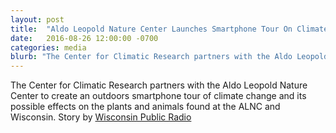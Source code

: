 ```yaml
---
layout: post
title:  "Aldo Leopold Nature Center Launches Smartphone Tour On Climate Change"
date:   2016-08-26 12:00:00 -0700
categories: media
blurb: "The Center for Climatic Research partners with the Aldo Leopold Nature Center to create an outdoors smartphone tour of climate change and its possible effects on the plants and animals found at the ALNC and Wisconsin.  Story by [Wisconsin Public Radio](http://www.wpr.org/aldo-leopold-nature-center-launches-smartphone-tour-climate-change)"
---
```


The Center for Climatic Research partners with the Aldo Leopold Nature Center to create an outdoors smartphone tour of climate change and its possible effects on the plants and animals found at the ALNC and Wisconsin.  Story by [Wisconsin Public Radio](http://www.wpr.org/aldo-leopold-nature-center-launches-smartphone-tour-climate-change)
